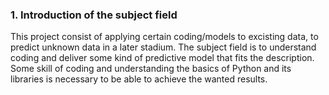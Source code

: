 ### 1. Introduction of the subject field

This project consist of applying certain coding/models to excisting data, to predict unknown data in a later stadium.
The subject field is to understand coding and deliver some kind of predictive model that fits the description.
Some skill of coding and understanding the basics of Python and its libraries is necessary to be able to achieve the wanted results.
